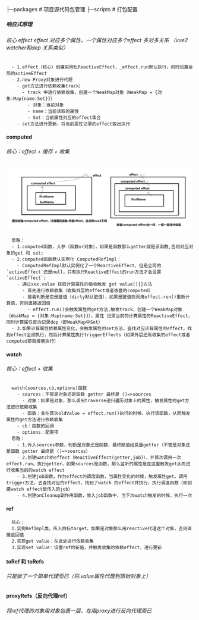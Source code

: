 ├─packages             # 项目源代码包管理
├─scripts              # 打包配置


##### 响应式原理 
###### 核心 effect effect 对应多个属性，一个属性对应多个effect 多对多关系 （vue2 watcher和dep 关系类似）
```
  - 1.effect（核心）创建实例化ReactiveEffect，_effect.run默认执行，同时设置全局的activeEffect
  - 2.new Proxy对象进行代理
    - get方法进行依赖收集track）
      - track 中进行依赖收集，创建一个WeakMap对象（WeakMap = {对象:Map{name:Set}}）
        - 对象：当前对象
        - name：当前读取的属性
        - Set：当前属性对应的effect集合
    - set方法进行更新，将当前属性记录的effect取出执行
```

#### computed
######  核心：effect + 缓存 + 收集
<img src='./packages/reactivity/dist/images/computed.png' />

```
  思路：
  - 1.computed函数，入参（函数or对象），如果是函数那么getter就是该函数,否则对应对象的get 和 set;
  - 2.computed函数默认实例化 ComputedRefImpl：
    - ComputedRefImpl默认实例化了一个ReactiveEffect，但是全局的`activeEffect`还是null，只有执行ReactiveEffect的run方法才会设置`activeEffect`;
    - 通过xxx.value 获取计算属性的值会触发 get value(){}方法
      - 首先进行依赖收集（收集外层的effect或者嵌套的computed）
      - 接着判断是否是脏值（dirty默认脏值），如果是脏值则调用effect.run()重新计算值，否则直接返回值
        - effect.run()会触发属性的get方法,触发track，创建一个WeakMap对象（WeakMap = {对象:Map{name:Set}}），属性 记录当前的计算属性的ReactiveEffect，同时计算属性反向记录dep（即WeakMap中Set）
  - 3.如果计算属性依赖属性变化，会触发属性的set方法，查找对应计算属性的effect，找到effect全部执行，然后计算属性执行triggerEffects（如果外层还有收集的effect或者computed那就接着执行）
```

#### watch
###### 核心：effect + 收集
```
  watch(sources,cb,options)函数
    - sources：不管是对象还是函数 getter 最终是 ()=>sources 
      - 对象：如果是对象，那么调用traverse递归遍历对象上的属性，触发属性的get方法进行依赖收集
      - 函数：会在首次oldValue = effect.run()执行的时候，执行该函数，从而触发属性的get方法进行依赖收集
    - cb：函数的回调
    - options：配置项
  思路：
    - 1.传入sources参数，判断是对象还是函数，最终赋值给变量getter（不管是对象还是函数 getter 最终是 ()=>sources）
    - 2.创建watch的effect（ReactiveEffect(getter,job)），并首次调用一次effect.run，执行getter，如果sources是函数，那么监听的属性是在这里触发get从而进行收集当前的watch effect
    - 3.创建job函数，作为effect的调度函数，当属性变化的时候，触发属性get，调用trigger方法，去查找对应的effect，找到了watch 的effect并执行，执行调度函数（即创建watch effect是传入的job）
    - 4.创建onCleanup副作用函数，放入job函数中，当下次watch触发的时候，执行一次
```

#### ref
```
  核心：
  1.实例RefImpl类，传入目标target，如果是对象那么用reactive代理这个对象，否则直接返回值
  2.实现get value：在此处进行依赖收集
  3.实现set value：设置ref的新值，并触发收集的依赖effect，进行更新
```

#### toRef 和 toRefs
###### 只是做了一个简单代理而已（将.value属性代理到原始对象上）

#### proxyRefs（反向代理ref）
###### 将ref代理的对象用对象包裹一层，在用proxy进行反向代理而已